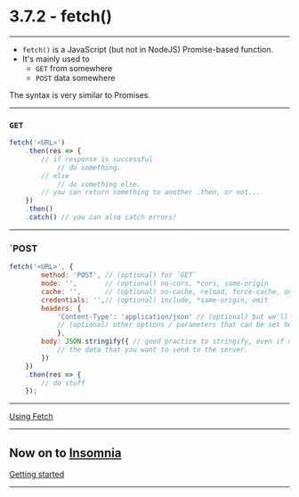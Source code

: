 # 3.7.2 - fetch()

---

- `fetch()` is a JavaScript (but not in NodeJS) Promise-based function.
- It's mainly used to
    - `GET` from somewhere
    - `POST` data somewhere

The syntax is very similar to Promises.

---

### `GET`

```js
fetch('<URL>')
    .then(res => {
        // if response is successful
            // do something.
        // else
            // do something else.
        // you can return something to another .then, or not...
    })
    .then()
    .catch() // you can also catch errors!
```

---

### `POST

```js
fetch('<URL>', {
        method: 'POST', // (optional) for `GET`
        mode: '',       // (optional) no-cors, *cors, same-origin
        cache: '',      // (optional) no-cache, reload, force-cache, only-if-cached
        credentials: '',// (optional) include, *same-origin, omit
        headers: {
            'Content-Type': 'application/json' // (optional) but we'll use it. (worth using 100% of the time)
            // (optional) other options / parameters that can be set here.
            },
        body: JSON.stringify({ // good practice to stringify, even if not always required.
            // the data that you want to send to the server.
        })
    })
    .then(res => {
        // do stuff
    });
```

---

[Using Fetch](https://developer.mozilla.org/en-US/docs/Web/API/Fetch_API/Using_Fetch)

---

## Now on to [Insomnia](https://insomnia.rest/download/)

[Getting started](https://support.insomnia.rest/category/9-getting-started)

---